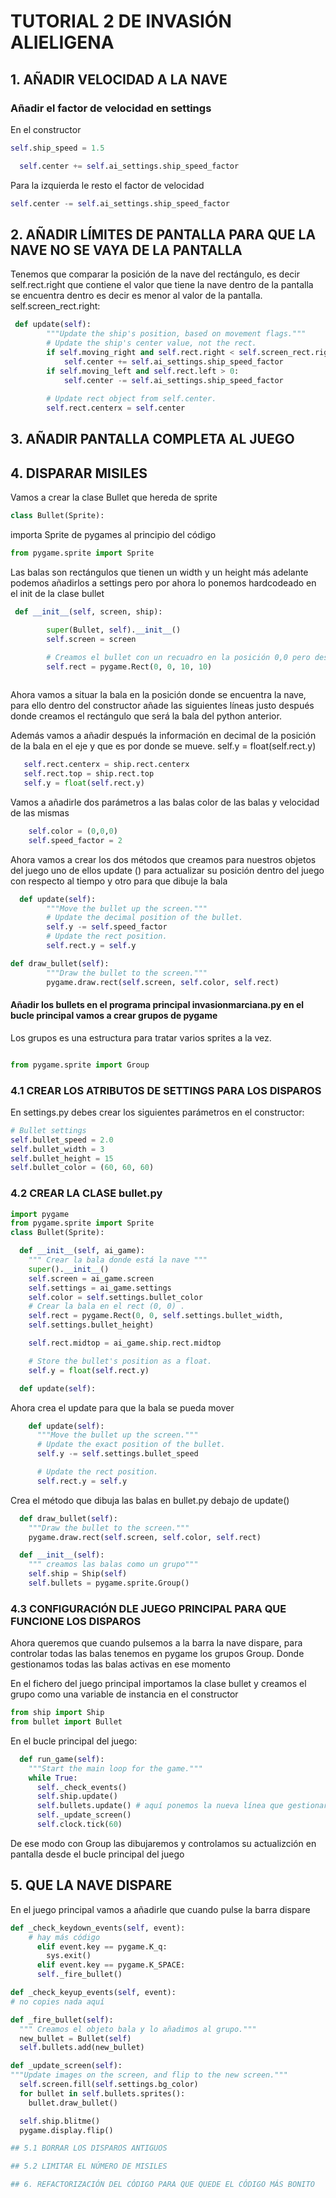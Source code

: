 # TUTORIAL 2 DE INVASIÓN ALIELIGENA

## 1. AÑADIR VELOCIDAD A LA NAVE

### Añadir el factor de velocidad en settings

En el constructor
```python
self.ship_speed = 1.5
```


``` python
  self.center += self.ai_settings.ship_speed_factor
```
Para la izquierda le resto el factor de velocidad 
```python
self.center -= self.ai_settings.ship_speed_factor
```
## 2. AÑADIR LÍMITES DE PANTALLA PARA QUE LA NAVE NO SE VAYA DE LA PANTALLA

Tenemos que comparar la posición de la nave del rectángulo, es decir self.rect.right que contiene el valor que tiene la nave dentro de la pantalla
se encuentra dentro es decir es menor al valor de la pantalla. self.screen_rect.right:

```python
 def update(self):
        """Update the ship's position, based on movement flags."""
        # Update the ship's center value, not the rect.
        if self.moving_right and self.rect.right < self.screen_rect.right:
            self.center += self.ai_settings.ship_speed_factor
        if self.moving_left and self.rect.left > 0:
            self.center -= self.ai_settings.ship_speed_factor
            
        # Update rect object from self.center.
        self.rect.centerx = self.center
```

## 3. AÑADIR PANTALLA COMPLETA AL JUEGO

## 4. DISPARAR MISILES 

Vamos a crear la clase Bullet que hereda de sprite

```python
class Bullet(Sprite):
```
importa Sprite de pygames al principio del código

```python
from pygame.sprite import Sprite
```

Las balas son rectángulos que tienen un width y un height más adelante podemos añadirlos a settings pero por ahora lo ponemos hardcodeado en el init de la clase bullet

```python
 def __init__(self, screen, ship):

        super(Bullet, self).__init__()
        self.screen = screen

        # Creamos el bullet con un recuadro en la posición 0,0 pero después corregimos la posición de la mismaposition.
        self.rect = pygame.Rect(0, 0, 10, 10)
      
```
Ahora vamos a situar la bala en la posición donde se encuentra la nave, para ello dentro del constructor añade las siguientes líneas justo después donde creamos el rectángulo que será la bala del python anterior.

Además vamos a añadir después la información en decimal de la posición de la bala en el eje y que es por donde se mueve. self.y = float(self.rect.y)

```python
   self.rect.centerx = ship.rect.centerx
   self.rect.top = ship.rect.top
   self.y = float(self.rect.y)
```

Vamos a añadirle dos parámetros a las balas color de las balas y velocidad de las mismas

```python
    self.color = (0,0,0)
    self.speed_factor = 2
```

Ahora vamos a crear los dos métodos que creamos para nuestros objetos del juego uno de ellos update () para actualizar su posición
dentro del juego con respecto al tiempo y otro para que dibuje la bala

```python
  def update(self):
        """Move the bullet up the screen."""
        # Update the decimal position of the bullet.
        self.y -= self.speed_factor
        # Update the rect position.
        self.rect.y = self.y

def draw_bullet(self):
        """Draw the bullet to the screen."""
        pygame.draw.rect(self.screen, self.color, self.rect)
```

#### Añadir los bullets en el programa principal invasionmarciana.py en el bucle principal vamos a crear grupos de pygame

Los grupos es una estructura para tratar varios sprites a la vez.

```python

from pygame.sprite import Group

```

### 4.1 CREAR LOS ATRIBUTOS DE SETTINGS PARA LOS DISPAROS 

En settings.py debes crear los siguientes parámetros en el constructor:

 ```python
# Bullet settings
self.bullet_speed = 2.0
self.bullet_width = 3
self.bullet_height = 15
self.bullet_color = (60, 60, 60)
```

### 4.2 CREAR LA CLASE bullet.py

```python
import pygame
from pygame.sprite import Sprite
class Bullet(Sprite):

  def __init__(self, ai_game):
    """ Crear la bala donde está la nave """
    super().__init__()
    self.screen = ai_game.screen
    self.settings = ai_game.settings
    self.color = self.settings.bullet_color
    # Crear la bala en el rect (0, 0) .
    self.rect = pygame.Rect(0, 0, self.settings.bullet_width,
    self.settings.bullet_height)

    self.rect.midtop = ai_game.ship.rect.midtop

    # Store the bullet's position as a float.
    self.y = float(self.rect.y)

  def update(self):
```

Ahora crea el update para que la bala se pueda mover

```python
    def update(self):
      """Move the bullet up the screen."""
      # Update the exact position of the bullet.
      self.y -= self.settings.bullet_speed

      # Update the rect position.
      self.rect.y = self.y
```

Crea el método que dibuja las balas en bullet.py debajo de update()

```python
  def draw_bullet(self):
    """Draw the bullet to the screen."""
    pygame.draw.rect(self.screen, self.color, self.rect)

  def __init__(self):
    """ creamos las balas como un grupo"""
    self.ship = Ship(self)
    self.bullets = pygame.sprite.Group()
```


### 4.3 CONFIGURACIÓN DLE JUEGO PRINCIPAL PARA QUE FUNCIONE LOS DISPAROS

Ahora queremos que cuando pulsemos a la barra la nave dispare, para controlar todas las balas 
tenemos en pygame los grupos  Group. Donde gestionamos todas las balas activas en ese momento

En el fichero del juego principal importamos la clase bullet y creamos el grupo como una variable de instancia en el constructor

``` python
from ship import Ship
from bullet import Bullet
```

En el bucle principal del juego:

```python
  def run_game(self):
    """Start the main loop for the game."""
    while True:
      self._check_events()
      self.ship.update()
      self.bullets.update() # aquí ponemos la nueva línea que gestionará las balas
      self._update_screen() 
      self.clock.tick(60)
```

De ese modo con Group las dibujaremos y controlamos su actualizción en pantalla desde el bucle principal del juego

## 5. QUE LA NAVE DISPARE

En el juego principal vamos a añadirle que cuando pulse la barra dispare

```python
def _check_keydown_events(self, event):
    # hay más código
      elif event.key == pygame.K_q:
        sys.exit()
      elif event.key == pygame.K_SPACE:
      self._fire_bullet()

def _check_keyup_events(self, event):
# no copies nada aquí

def _fire_bullet(self):
  """ Creamos el objeto bala y lo añadimos al grupo."""
  new_bullet = Bullet(self)
  self.bullets.add(new_bullet)
```

```python
def _update_screen(self):
"""Update images on the screen, and flip to the new screen."""
  self.screen.fill(self.settings.bg_color)
  for bullet in self.bullets.sprites():
    bullet.draw_bullet()

  self.ship.blitme()
  pygame.display.flip()

## 5.1 BORRAR LOS DISPAROS ANTIGUOS

## 5.2 LIMITAR EL NÚMERO DE MISILES

## 6. REFACTORIZACIÓN DEL CÓDIGO PARA QUE QUEDE EL CÓDIGO MÁS BONITO


